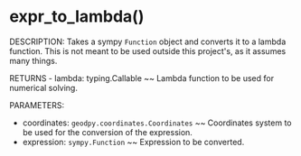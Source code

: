# expr\_to\_lambda()
DESCRIPTION: Takes a sympy `Function` object and converts it to a lambda function. This is not meant to be used outside this project's, as it assumes many things.

RETURNS - lambda: typing.Callable ~~ Lambda function to be used for numerical solving.

PARAMETERS:
- coordinates: `geodpy.coordinates.Coordinates` ~~ Coordinates system to be used for the conversion of the expression.
- expression: `sympy.Function` ~~ Expression to be converted.

